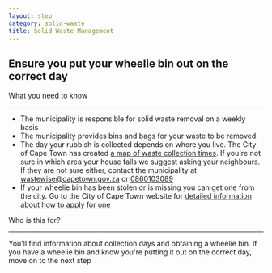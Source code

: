 ```yaml
---
layout: step
category: solid-waste
title: Solid Waste Management
---
```

<h2 class="step-title">
  <i class="fa fa-fw fa-question-circle" aria-hidden="true"></i> Ensure you put your wheelie bin out on the correct day
</h2>

<div class="row flex">
  <div class="col-md-7">
    <div class="summary">
      <div class="header"><i class="fa fa-fw fa-exclamation-circle" aria-hidden="true"></i> What you need to know</div>
      <hr>
      <ul class="fa-ul">
        <li><i class="fa-li fa fa-gavel"></i>The municipality is responsible for solid waste removal on a weekly basis</li>
        <li><i class="fa-li fa fa-trash-o"></i>The municipality provides bins and bags for your waste to be removed</li>
        <li><i class="fa-li fa fa-trash-o"></i>The day your rubbish is collected depends on where you live. The City of Cape Town has created <a target="_blank" href="http://bit.ly/waste-collection-schedule">a map of waste collection times</a>. If you're not sure in which area your house falls we suggest asking your neighbours. If they are not sure either, contact the municipality at <a href="mailto:wastewise@capetown.gov.za">wastewise@capetown.gov.za</a> or <a href="tel:0860103089">0860103089</a></li>
        <li><i class="fa-li fa fa-trash-o"></i>If your wheelie bin has been stolen or is missing you can get one from the city. Go to the City of Cape Town website for <a href="http://bit.ly/request-wheelie-bin">detailed information about how to apply for one</a></li>
      </ul>
    </div>
  </div>
  <div class="col-md-5">
    <div class="intro">
      <div class="header"><i class="fa fa-fw fa-users" aria-hidden="true"></i> Who is this for?</div>
      <hr>
      <p>You'll find information about collection days and obtaining a wheelie bin. If you have a wheelie bin and know you're putting it out on the correct day, move on to the next step</p>
    </div>
  </div>
</div>